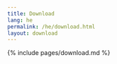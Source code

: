 ```yaml
---
title: Download
lang: he
permalink: /he/download.html
layout: download
---
```


{% include pages/download.md %}
